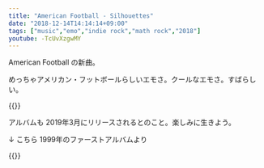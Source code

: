 ```yaml
---
title: "American Football - Silhouettes"
date: "2018-12-14T14:14:14+09:00"
tags: ["music","emo","indie rock","math rock","2018"]
youtube: -TcUvXzgwMY
---
```


American Football の新曲。

めっちゃアメリカン・フットボールらしいエモさ。クールなエモさ。すばらしい。

{{<youtube src="-TcUvXzgwMY" title="American Football - Silhouettes">}}

アルバムも 2019年3月にリリースされるとのこと。楽しみに生きよう。

↓ こちら 1999年のファーストアルバムより

{{<youtube src="_NfnXdXpjL0" title="American Football - Never Meant">}}
